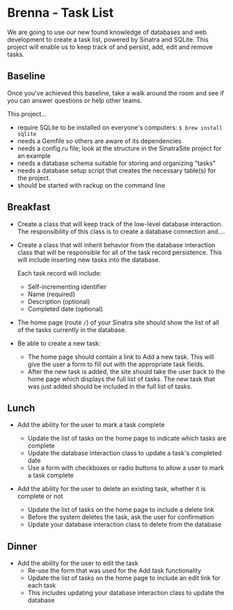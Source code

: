 # Brenna - Task List

We are going to use our new found knowledge of databases and web development to create a task list, powered by Sinatra and SQLite. This project will enable us to keep track of and persist, add, edit and remove tasks.

## Baseline
Once you've achieved this baseline, take a walk around the room and see if you can answer questions or help other teams.

This project...

- require SQLite to be installed on everyone's computers: `$ brew install sqlite`
- needs a Gemfile so others are aware of its dependencies
- needs a config.ru file; look at the structure in the SinatraSite project for an example
- needs a database schema suitable for storing and organizing "tasks"
- needs a database setup script that creates the necessary table(s) for the project.
- should be started with rackup on the command line

## Breakfast

- Create a class that will keep track of the low-level database interaction. The responsibility of this class is to create a database connection and....

- Create a class that will inherit behavior from the database interaction class that will be responsible for all of the task record persistence. This will include inserting new tasks into the database.

  Each task record will include:
    - Self-incrementing identifier
    - Name (required)
    - Description (optional)
    - Completed date (optional)

- The home page (route `/`) of your Sinatra site should show the list of all of the tasks currently in the database.

- Be able to create a new task:
  - The home page should contain a link to Add a new task. This will give the user a form to fill out with the appropriate task fields.
  - After the new task is added, the site should take the user back to the home page which displays the full list of tasks. The new task that was just added should be included in the full list of tasks.

## Lunch
- Add the ability for the user to mark a task complete
  - Update the list of tasks on the home page to indicate which tasks are complete
  - Update the database interaction class to update a task's completed date
  - Use a form with checkboxes or radio buttons to allow a user to mark a task complete

- Add the ability for the user to delete an existing task, whether it is complete or not
  - Update the list of tasks on the home page to include a delete link
  - Before the system deletes the task, ask the user for confirmation
  - Update your database interaction class to delete from the database

## Dinner
- Add the ability for the user to edit the task
  - Re-use the form that was used for the Add task functionality
  - Update the list of tasks on the home page to include an edit link for each task
  - This includes updating your database interaction class to update the database
